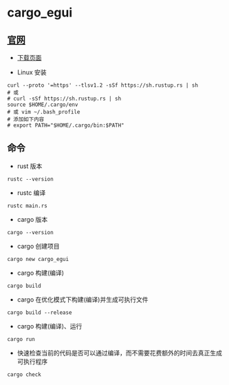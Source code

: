 # cargo_egui

## [官网](https://www.rust-lang.org/zh-CN/)

- [下载页面](https://www.rust-lang.org/zh-CN/learn/get-started)

- Linux 安装

```
curl --proto '=https' --tlsv1.2 -sSf https://sh.rustup.rs | sh
# 或
# curl -sSf https://sh.rustup.rs | sh
source $HOME/.cargo/env
# 或 vim ~/.bash_profile
# 添加如下内容
# export PATH="$HOME/.cargo/bin:$PATH" 
```

## 命令

- rust 版本

```
rustc --version
```

- rustc 编译

```
rustc main.rs
```

- cargo 版本

```
cargo --version
```

- cargo 创建项目

```
cargo new cargo_egui
```

- cargo 构建(编译)

```
cargo build
```

- cargo 在优化模式下构建(编译)并生成可执行文件

```
cargo build --release
```

- cargo 构建(编译)、运行

```
cargo run
```

- 快速检查当前的代码是否可以通过编译，而不需要花费额外的时间去真正生成可执行程序

```
cargo check
```
